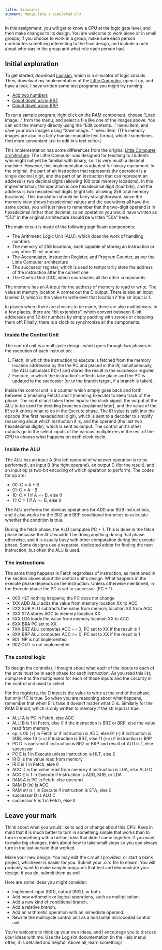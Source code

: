 ```yaml
---
title: Simulator
summary: Manipulate a simulated CPU
---
```


In this assignment, you will get to know a CPU at the logic gate level,
and then make changes to its design. You are welcome to work alone or in
small groups; if you choose to work in a group, make sure each person
contributes something interesting to the final design, and include a
note about who was in the group and what role each person had.

## Initial exploration

To get started, download [Logisim](http://www.cburch.com/logisim/), which
is a simulator of logic circuits. Then, download my implementation of the
[Little Computer](Little%20Computer.circ), open it up, and have a look.
I have written some test programs you might try running:

* [Add two numbers](add.dat)
* [Count down using BRZ](countdown.dat)
* [Count down using BRP](countdown2.dat)

To run a sample program, right click on the RAM component, choose “Load
image…” from the menu, and select a file like one of the images above.
You can edit the memory directly using the “Edit contents…” menu
item, and save your own images using “Save image…” menu item.
(The memory images are also in a fairly human-readable text format,
which I sometimes find more convenient just to edit in a text editor.)

This implementation has some differences from the original [Little
Computer architecture].  The Little Computer was designed for teaching
to students who might not yet be familiar with binary, so it is very
much a decimal machine. However, this implementation is adapted for
binary equipment. In the original, the part of an instruction that
represents the operation is a single decimal digit, and the part of
an instruction that can represent an address is two decimal digits
(allowing 100 total memory locations).  In this implementation, the
operation is one hexadecimal digit (four bits), and the address is two
hexadecimal digits (eight bits, allowing 256 total memory locations).
This translation should be fairly straightforward, since the memory view
shows hexadecimal values and the operations all have the same codes; you
will just have to remember that the two-digit operand is in hexadecimal
rather than decimal, so an operation you would have written as "510"
in the original architecture should be written "50a" here.

  [Little Computer architecture]: http://computerscience.chemeketa.edu/cs160Reader/ProgrammingLanguages/LittleComputer1.html

The main circuit is made of the following significant components:

* The Arithmetic Logic Unit (ALU), which does the work of handling numbers
* The memory of 256 locations, each capable of storing an instruction or any other 12-bit number
* The Accumulator, Instruction Register, and Program Counter, as per the Little Computer architecture
* The successor register, which is used to temporarily store the address of the instruction after the current one
* The Control Unit (CU), which coordinates all the other components

The memory has an A input for the address of memory to read or write.
The value at memory location A comes out the D output. There is also an
input labeled D, which is the value to write over that location if the
str input is 1.

In places where there are choices to be made, there are also
multiplexers. In a few places, there are "bit extenders", which convert
between 8-bit addresses and 12-bit numbers by simply padding with zeroes
or chopping them off.  Finally, there is a clock to synchronize all
the components.

### Inside the Control Unit

The control unit is a multicycle design, which goes through two phases in the
execution of each instruction:

1. Fetch, in which the instruction to execute is fetched from the memory location addressed by the the PC and placed in the IR; simultaneously, the ALU calculates PC+1 and stores the result in the successor register.
2. Execute, in which the instruction's effects take place and the PC is updated to the successor (or to the branch target, if a branch is taken).

Inside the control unit is a counter which simply goes back and forth
between 0 (meaning Fetch) and 1 (meaning Execute) to keep track of
the phase.  The control unit takes three inputs: the clock signal, the
output of the ALU to be used for deciding branches (explained later),
and the value of the IR so it knows what to do in the Execute phase. The
IR value is split into the opcode (the first hexadecimal digit), which
is sent to a decoder to simplify reasoning about which instruction it
is, and the operand (the last two hexadecimal digits), which is sent as
output. The control unit's other outputs go to the select inputs of the
various multiplexers in the rest of the CPU to choose what happens on
each clock cycle.

### Inside the ALU

The ALU has an input A (the left operand of whatever operation is to be
performed), an input B (the right operand), an output C (for the result),
and an input op (a two-bit encoding of which operation to perform). The
codes for op are:

* 00: C = A + B
* 01: C = A - B
* 10: C = 1 if A == B, else 0
* 11: C = 1 if A >= B, else 0

The ALU performs the obvious operations for ADD and SUB instructions,
and it also works for the BRZ and BRP conditional branches to calculate
whether the condition is true.

During the fetch phase, the ALU computes PC + 1. This is done in the
fetch phase because the ALU wouldn't be doing anything during that
phase otherwise, and it is usually busy with other computation during
the execute phase. Some designs use a separate, dedicated adder for
finding the next instruction, but often the ALU is used.

### The instructions

The same thing happens in Fetch regardless of instruction, as mentioned
in the section above about the control unit's design. What happens in the
execute phase depends on the instruction. Unless otherwise mentioned,
in the Execute phase the PC is set to successor (PC + 1).

* 000 HLT nothing happens; the PC does not change
* 1XX ADD ALU adds the value from memory location XX to ACC
* 2XX SUB ALU subtracts the value from memory location XX from ACC
* 3XX STA stores ACC to memory location XX
* 5XX LDA loads the value from memory location XX to ACC
* 6XX BRA PC set to XX
* 7XX BRZ ALU computes ACC == 0; PC set to XX if the result is 1
* 8XX BRP ALU computes ACC >= 0; PC set to XX if the result is 1
* 901 INP is not implemented
* 902 OUT is not implemented

### The control logic

To design the controller, I thought about what each of the inputs to
each of the units must be in each phase for each instruction. As you
read this list, compare it to the multiplexers for each of those inputs
and the circuitry in the control unit used to select.

For the registers, the D input is the value to write at the end of
the phase, but only if E is true. So when you are reasoning about
what happens, remember that when E is false it doesn't matter what D
is. Similarly for the RAM D input, which is only written to memory if
the str input is true.

* ALU A is PC in Fetch, else ACC
* ALU B is 1 in Fetch, else 0 if the instruction is BRZ or BRP, else the value read from memory
* op is 00 (+) in Fetch or if instruction is ADD, else 01 (-) if instruction is SUB, else 10 (==) if instruction is BRZ, else 11 (>=) if instruction is BRP
* PC D is operand if instruction is BRZ or BRP and result of ALU is 1, else successor
* PC E is 1 in Execute unless instruction is HLT, else 0
* IR D is the value read from memory
* IR E is 1 in Fetch, else 0
* ACC D is the value read from memory if instruction is LDA, else ALU C
* ACC E is 1 in Execute if instruction is ADD, SUB, or LDA
* RAM A is PC in Fetch, else operand
* RAM D (in) is ACC
* RAM str is 1 in Execute if instruction is STA, else 0
* successor D is ALU C
* successor E is 1 in Fetch, else 0

## Leave your mark

Think about what you would like to add or change about this CPU.  Keep in
mind that it is much better to turn in something simple that works than
to turn in something with a brilliant idea that didn't come together.
If you want to make big changes, think about how to take small steps so
you can always turn in the last version that worked.

Make your new design. You may edit the circuit I provided, or start a
blank project, whichever is easier for you. Submit your .circ file to
elearn. You will probably want to make sample programs that test and
demonstrate your design; if you do, submit them as well.

Here are some ideas you might consider:

* Implement input (901), output (902), or both.
* Add new arithmetic or logical operations, such as multiplication.
* Add a new kind of conditional branch.
* Add a relative branch.
* Add an arithmetic operation with an immediate operand.
* Rewrite the multicycle control unit as a horizontal microcoded control unit.

You're welcome to think up your own ideas, and I encourage you to discuss
your ideas with me. Use the Logisim documentation (in the Help menu)
often; it is detailed and helpful. Above all, learn something!
